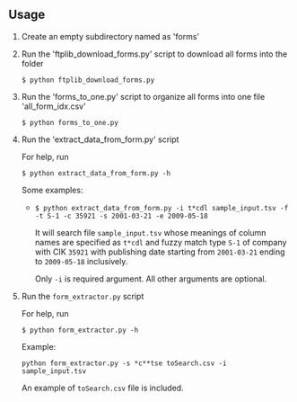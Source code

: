 ## Usage

1. Create an empty subdirectory named as 'forms'

2. Run the 'ftplib_download_forms.py' script to download all forms into the folder

	`$ python ftplib_download_forms.py`

3. Run the 'forms_to_one.py' script to organize all forms into one file 'all_form_idx.csv'

	`$ python forms_to_one.py`

4. Run the 'extract\_data\_from\_form.py' script
	
	For help, run
	
	`$ python extract_data_from_form.py -h`

	Some examples:

	*	`$ python extract_data_from_form.py -i t*cdl sample_input.tsv -f -t S-1 -c 35921 -s 2001-03-21 -e 2009-05-18`
		
		It will search file `sample_input.tsv` whose meanings of column names are specified as `t*cdl` and fuzzy match type `S-1` of company with CIK `35921` with publishing date starting from `2001-03-21` ending to `2009-05-18` inclusively. 
		
		Only `-i` is required argument. All other arguments are optional.

5. Run the `form_extractor.py` script

	For help, run
	
	`$ python form_extractor.py -h`
	
	Example:
	
	`python form_extractor.py -s *c**tse toSearch.csv -i sample_input.tsv`
	
	An example of `toSearch.csv` file is included.